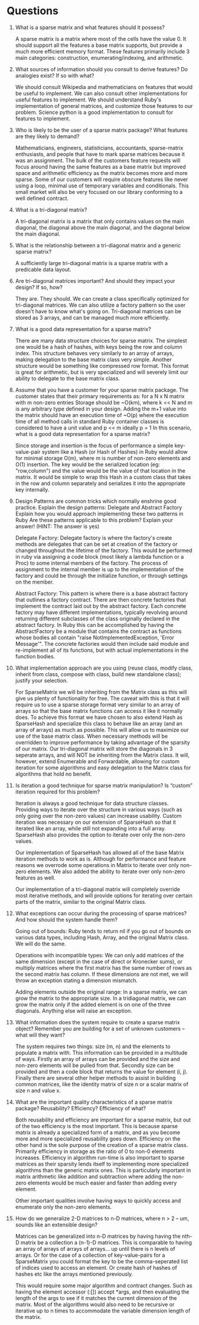 Questions
=========
1. What is a sparse matrix and what features should it possess?

   A sparse matrix is a matrix where most of the cells have the value 0. It
   should support all the features a base matrix supports, but provide a
   much more efficient memory format. These features primarily include 3
   main categories: construction, enumerating/indexing, and arithmetic.

2. What sources of information should you consult to derive features? Do
   analogies exist? If so with what?

   We should consult Wikipedia and mathematicians on features that would be
   useful to implement. We can also consult other implementations for useful
   features to implement. We should understand Ruby's implementation of general
   matrices, and customize those features to our problem. Science python is a
   good implementation to consult for features to implement.

3. Who is likely to be the user of a sparse matrix package? What features are
   they likely to demand?

   Mathematicians, engineers, statisticians, accountants, sparse-matrix enthusiasts,
   and people that have to mark sparse matrices because it was an assignment.
   The bulk of the customers feature requests will focus around having the same
   features as a base matrix but improved space and arithmetic efficiency as the
   matrix becomes more and more sparse. Some of our customers will require obscure
   features like never using a loop, minimal use of temporary variables and
   conditionals. This small market will also be very focused on our library
   conforming to a well defined contract.

4. What is a tri-diagonal matrix?

   A tri-diagonal matrix is a matrix that only contains values on the main
   diagonal, the diagonal above the main diagonal, and the diagonal below the
   main diagonal.

5. What is the relationship between a tri-diagonal matrix and a generic sparse
   matrix?

   A sufficiently large tri-diagonal matrix is a sparse matrix with a predicable
   data layout.

6. Are tri-diagonal matrices important? And should they impact your design? If
   so, how?

   They are. They should. We can create a class specifically optimized for
   tri-diagonal matrices. We can also utilize a factory pattern so the user
   doesn't have to know what's going on. Tri-diagonal matrices can be stored
   as 3 arrays, and can be managed much more efficiently.

7. What is a good data representation for a sparse matrix?

   There are many data structure choices for sparse matrix. The simplest one
   would be a hash of hashes, with keys being the row and column index. This
   structure behaves very similarly to an array of arrays, making delegation
   to the base matrix class very simple. Another structure would be something
   like compressed row format. This format is great for arithmetic, but is
   very specialized and will severely limit our ability to delegate to the
   base matrix class.

8. Assume that you have a customer for your sparse matrix package. The customer
   states that their primary requirements as: for a N x N matrix with m non-zero
   entries Storage should be ~O(km), where k << N and m is any arbitrary type
   defined in your design. Adding the m+1 value into the matrix should have an
   execution time of ~O(p) where the execution time of all method calls in
   standard Ruby container classes is considered to have a unit value and p << m
   ideally p = 1 In this scenario, what is a good data representation for a
   sparse matrix?

   Since storage and insertion is the focus of performance a simple
   key-value-pair system like a Hash (or Hash of Hashes) in Ruby would allow for
   minimal storage O(m), where m is number of non-zero elements and O(1) insertion.
   The key would be the serialized location (eg: "row,column") and the value would
   be the value of that location in the matrix. It would be simple to wrap this
   Hash in a custom class that takes in the row and column separately and
   serializes it into the appropriate key internally.

9. Design Patterns are common tricks which normally enshrine good practice.
   Explain the design patterns: Delegate and Abstract Factory Explain how you
   would approach implementing these two patterns in Ruby Are these patterns
   applicable to this problem? Explain your answer! (HINT: The answer is yes)

   Delegate Factory:
   Delegate factory is where the factory's create methods are delegates that
   can be set at creation of the factory or changed throughout the lifetime of
   the factory. This would be performed in ruby via assigning a code block
   (most likely a lambda function or a Proc) to some internal members of the
   factory. The process of assignment to the internal member is up to the
   implementation of the factory and could be through the initialize function,
   or through settings on the member.

   Abstract Factory:
   This pattern is where there is a base abstract factory that outlines a
   factory contract. There are then concrete factories that implement the
   contract laid out by the abstract factory. Each concrete factory may have
   different implementations, typically revolving around returning different
   subclasses of the class originally declared in the abstract factory. In
   Ruby this can be accomplished by having the AbstractFactory be a module that
   contains the contract as functions whose bodies all contain "raise
   NotImplementedException, 'Error Message'". The concrete factories would then
   include said module and re-implement all of its functions, but with actual
   implementations in the function bodies.

10. What implementation approach are you using (reuse class, modify class,
    inherit from class, compose with class, build new standalone class);
    justify your selection.

    For SparseMatrix we will be inheriting from the Matrix class as this will
    give us plenty of functionality for free. The caveat with this is that it
    will require us to use a sparse storage format very similar to an array of
    arrays so that the base matrix functions can access it like it normally does.
    To achieve this format we have chosen to also extend Hash as SparseHash and
    specialize this class to behave like an array (and an array of arrays) as
    much as possible. This will allow us to maximize our use of the base matrix
    class. When necessary methods will be overridden to improve performance by
    taking advantage of the sparsity of our matrix. Our tri-diagonal matrix will
    store the diagonals in 3 seperate arrays, and will NOT be inheriting from
    the Matrix class. It will, however, extend Enumerable and Forwardable,
    allowing for custom iteration for some algorithms and easy delegation to
    the Matrix class for algorithms that hold no benefit.

11. Is iteration a good technique for sparse matrix manipulation? Is “custom”
    iteration required for this problem?

    Iteration is always a good technique for data structure classes. Providing
    ways to iterate over the structure in various ways (such as only going over
    the non-zero values) can increase usability. Custom iteration was necessary
    on our extension of SparseHash so that it iterated like an array, while still
    not expanding into a full array. SparseHash also provides the option to
    iterate over only the non-zero values.

    Our implementation of SparseHash has allowed all of the base Matrix iteration
    methods to work as is. Although for performance and feature reasons we overrode
    some operations in Matrix to iterate over only non-zero elements. We also added
    the ability to iterate over only non-zero features as well.

    Our implementation of a tri-diagonal matrix will completely override most
    iterative methods, and will provide options for iterating over certain
    parts of the matrix, similar to the original Matrix class.

12. What exceptions can occur during the processing of sparse matrices? And how
    should the system handle them?

    Going out of bounds: Ruby tends to return nil if you go out of bounds on
    various data types, including Hash, Array, and the original Matrix class.
    We will do the same.

    Operations with incompatible types: We can only add matrices of the same
    dimension (except in the case of direct or Kronecker sums), or multiply
    matrices where the first matrix has the same number of rows as the second
    matrix has column. If these dimensions are not met, we will throw an
    exception stating a dimension mismatch.

    Adding elements outside the original range: In a sparse matrix, we can grow
    the matrix to the appropriate size. In a tridiagonal matrix, we can grow the
    matrix only if the added element is on one of the three diagonals. Anything
    else will raise an exception.

13. What information does the system require to create a sparse matrix object?
    Remember you are building for a set of unknown customers – what will they want?

    The system requires two things: size (m, n) and the elements to populate
    a matrix with. This information can be provided in a multitude of ways.
    Firstly an array of arrays can be provided and the size and non-zero elements
    will be pulled from that. Secondly size can be provided and then a code block
    that returns the value for element (i, j). Finally there are several other
    helper methods to assist in building common matrices, like the identity matrix
    of size n or a scalar matrix of size n and value x.

14. What are the important quality characteristics of a sparse matrix package?
    Reusability? Efficiency? Efficiency of what?

    Both reusability and efficiency are important for a sparse matrix, but out of
    the two efficiency is the most important. This is because sparse matrix is
    already a specialized form of a matrix, and as you become more and more
    specialized reusability goes down. Efficiency on the other hand is the sole
    purpose of the creation of a sparse matrix class. Primarily efficiency in
    storage as the ratio of 0 to non-0 elements increases. Efficiency in
    algorithm run-time is also important to sparse matrices as their sparsity
    lends itself to implementing more specialized algorithms than the generic
    matrix ones. This is particularly important in matrix arithmetic like
    addition and subtraction where adding the non-zero elements would be much
    easier and faster than adding every element.

    Other important qualities involve having ways to quickly access and
    enumerate only the non-zero elements.

15. How do we generalize 2-D matrices to n-D matrices, where n > 2 – um, sounds
    like an extensible design?

    Matrices can be generalized into n-D matrices by having having the nth-D
    matrix be a collection a (n-1)-D matrices. This is comparable to having an
    array of arrays of arrays of arrays... up until there is n levels of arrays.
    Or for the case of a collection of key-value-pairs for a SparseMatrix you could
    format the key to be the comma-seperated list of indices used to access an element.
    Or create hash of hashes of hashes etc like the arrays mentioned previously.

    This would require some major algorithm and contract changes. Such as having the
    element accessor (:[]) accept *args, and then evaluating the length of the args
    to see if it matches the current dimension of the matrix. Most of the algorithms
    would also need to be recursive or iterative up to n times to accommodate the
    variable dimension length of the matrix.
